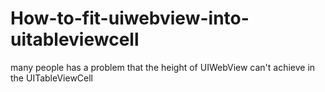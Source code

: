 # How-to-fit-uiwebview-into-uitableviewcell
many people has a problem that the height of UIWebView can't achieve in the UITableViewCell
